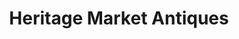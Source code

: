 ---
title: "Heritage Market Antiques"
url: /mount-carroll/heritage-market-antiques/
shop: antiques
---